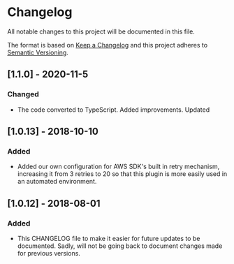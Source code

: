 # Changelog
All notable changes to this project will be documented in this file.

The format is based on [Keep a Changelog](http://keepachangelog.com/en/1.0.0/)
and this project adheres to [Semantic Versioning](http://semver.org/spec/v2.0.0.html).

## [1.1.0] - 2020-11-5
### Changed
- The code converted to TypeScript. Added improvements. Updated 

## [1.0.13] - 2018-10-10
### Added
- Added our own configuration for AWS SDK's built in retry mechanism, increasing it from 3 retries to 20 so that this plugin is more easily used in an automated environment.

## [1.0.12] - 2018-08-01
### Added
- This CHANGELOG file to make it easier for future updates to be documented. Sadly, will not be going back to document changes made for previous versions.
